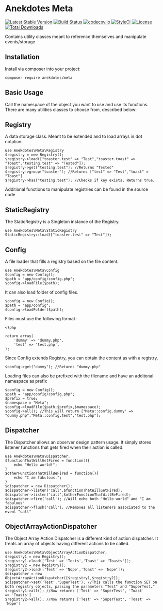# Anekdotes Meta

[![Latest Stable Version](https://poser.pugx.org/anekdotes/meta/v/stable)](https://packagist.org/packages/anekdotes/meta)
[![Build Status](https://travis-ci.org/anekdotes/meta.svg)](https://travis-ci.org/anekdotes/meta)
[![codecov.io](https://codecov.io/gh/anekdotes/meta/branch/master/graph/badge.svg)](https://codecov.io/github/anekdotes/meta?branch=master)
[![StyleCI](https://styleci.io/repos/57909394/shield?style=flat)](https://styleci.io/repos/57909394)
[![License](https://poser.pugx.org/anekdotes/meta/license)](https://packagist.org/packages/anekdotes/meta)
[![Total Downloads](https://poser.pugx.org/anekdotes/meta/downloads)](https://packagist.org/packages/anekdotes/meta)

Contains utility classes meant to reference themselves and manipulate events/storage

## Installation

Install via composer into your project:

    composer require anekdotes/meta

## Basic Usage

Call the namespace of the object you want to use and use its functions. There are many utilities classes to choose from, described below:

## Registry

A data storage class. Meant to be extended and to load arrays in dot notation.

    use Anekdotes\Meta\Registry
    $registry = new Registry();
    $registry->load(["toaster.test" => "Test","toaster.toast" => "Toast","testing.test" => "Tested"]);
    $registry->get("testing.test"); //Returns "Tested"
    $registry->group("toaster"); //Returns ["test" => "Test","toast" = "Toast"]
    $registry->has("testing.test"); //Checks if key exists. Returns true.

Additional functions to manipulate registries can be found in the source code

## StaticRegistry

The StaticRegistry is a Singleton instance of the Registry.

    use Anekdotes\Meta\StaticRegistry
    StaticRegistry::load(["toaster.test" => "Test"]);

## Config

A file loader that fills a registry based on the file content.

    use Anekdotes\Meta\Config
    $config = new Config();
    $path = "app/config/config.php";
    $config->loadFile($path);

It can also load folder of config files.

    $config = new Config();
    $path = "app/config";
    $config->loadFolder($path);

Files must use the following format :

    <?php

    return array(
        'dummy' => 'dummy.php',
        'test' => 'test.php',
    );

Since Config extends Registry, you can obtain the content as with a registry.

    $config->get("dummy"); //Returns "dummy.php"

Loading files can also be prefixed with the filename and have an additonal namespace as prefix

    $config = new Config();
    $path = "app/config/config.php";
    $prefix = true;
    $namespace = "Meta";
    $config->loadFile($path,$prefix,$namespace);
    $config->all(); //This will return ["Meta::config.dummy" => "dummy.php","Meta::config.test","test.php"];

## Dispatcher

The Dispatcher allows an observer design pattern usage. It simply stores listener functions that gets fired when their action is called.

    use Anekdotes\Meta\Dispatcher;
    $functionThatWillGetFired = function(){
        echo "Hello world!";
    }
    $otherFunctionThatWillBeFired = function(){
        echo "I am fabulous.";
    }
    $dispatcher = new Dispatcher();
    $dispatcher->listen('call',$functionThatWillGetFired);
    $dispatcher->listen('call',$otherFunctionThatWillBeFired);
    $dispatcher->fire('call'); //Will echo both "Hello world" and "I am fabulous"
    $dispatcher->flush('call'); //Removes all listeners associated to the event "call"

## ObjectArrayActionDispatcher

The Object Array Action Dispatcher is a different kind of action dispatcher. It treats an array of objects having different actions to be called.

    use Anekdotes\Meta\ObjectArrayActionDispatcher;
    $registry1 = new Registry();
    $registry1->load(['Test' => 'Tests','Toast' => 'Toasts']);  
    $registry2 = new Registry();
    $registry2->load(['Test' => 'Nope','Toast' => 'Nope']);
    $dispatcher = new ObjectArrayActionDispatcher([$registry1,$registry2]);
    $dispatcher->set('Test','SuperTest'); //This calls the function SET on both registry objects, passing the parameters "Test" and "SuperTest."
    $registry1->all(); //Now returns ['Test' => 'SuperTest', 'Toast' => 'Toasts']
    $registry2->all(); //Now returns ['Test' => 'SuperTest', 'Toast' => 'Nope']

